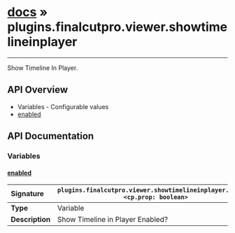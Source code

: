 # [docs](index.md) » plugins.finalcutpro.viewer.showtimelineinplayer
---

Show Timeline In Player.

## API Overview
* Variables - Configurable values
 * [enabled](#enabled)

## API Documentation

### Variables

#### [enabled](#enabled)
| <span style="float: left;">**Signature**</span> | <span style="float: left;">`plugins.finalcutpro.viewer.showtimelineinplayer.enabled <cp.prop: boolean>` </span>                                                          |
| -----------------------------------------------------|---------------------------------------------------------------------------------------------------------|
| **Type**                                             | Variable                                                                                         |
| **Description**                                      | Show Timeline in Player Enabled?                                                                                         |

